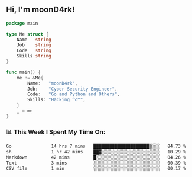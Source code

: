 <h2> Hi, I'm moonD4rk!</h2>

```go
package main

type Me struct {
	Name   string
	Job    string
	Code   string
	Skills string
}

func main() {
	me := &Me{
		Name:   "moonD4rk",
		Job:    "Cyber Security Engineer",
		Code:   "Go and Python and Others",
		Skills: "Hacking ^o^",
	}
	_ = me
}
```

<h3>📊 This Week I Spent My Time On:</h3>
<!-- <img align='right' src="https://github-readme-stats.vercel.app/api?username=moond4rk&show_icons=true&theme=radical", width="300" height="150"> -->

<!--START_SECTION:waka-->

```txt
Go               14 hrs 7 mins   █████████████████████▒░░░   84.73 %
sh               1 hr 42 mins    ██▓░░░░░░░░░░░░░░░░░░░░░░   10.29 %
Markdown         42 mins         █░░░░░░░░░░░░░░░░░░░░░░░░   04.26 %
Text             3 mins          ░░░░░░░░░░░░░░░░░░░░░░░░░   00.39 %
CSV file         1 min           ░░░░░░░░░░░░░░░░░░░░░░░░░   00.17 %
```

<!--END_SECTION:waka-->

